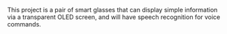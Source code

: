 This project is a pair of smart glasses that can display simple information via a transparent OLED screen, and will have speech recognition for voice commands.

